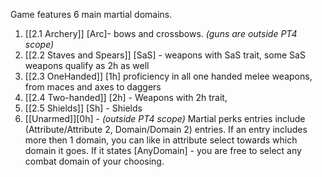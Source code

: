 Game features 6 main martial domains.
1. [[2.1 Archery]] [Arc]-  bows and crossbows. *(guns are outside PT4 scope)*
2. [[2.2 Staves and Spears]] [SaS] - weapons with SaS trait, some SaS weapons qualify as 2h as well 
3. [[2.3 OneHanded]] [1h] proficiency in all one handed melee weapons, from maces and axes to daggers
4. [[2.4 Two-handed]] [2h] - Weapons with 2h trait, 
5. [[2.5 Shields]] [Sh] - Shields
6. [[Unarmed]][0h] - *(outside PT4 scope)*
Martial perks entries include (Attribute/Attribute 2, Domain/Domain 2) entries. If an entry includes more then 1 domain, you can like in attribute select towards which domain it goes. If it states [AnyDomain] - you are free to select any combat domain of your choosing.

